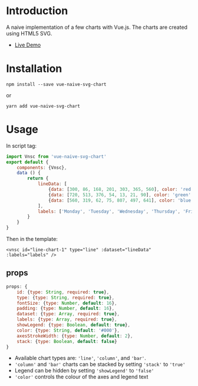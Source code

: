 # Introduction
A naive implementation of a few charts with Vue.js. The charts are created using HTML5 SVG.
- [Live Demo](https://horacekeung.github.io/sandbox/vnsc/)

# Installation
```
npm install --save vue-naive-svg-chart
```
or
```
yarn add vue-naive-svg-chart
```
# Usage
In script tag:
```js
import Vnsc from 'vue-naive-svg-chart'
export default {
	components: {Vnsc},
	data () {
		return {
			lineData: [
				{data: [300, 86, 168, 201, 303, 365, 560], color: 'red', label: 'data1'},
				{data: [720, 513, 376, 54, 13, 21, 90], color: 'green', label: 'data2'},
				{data: [560, 319, 62, 75, 807, 497, 641], color: 'blue', label: 'data3'}
			],
			labels: ['Monday', 'Tuesday', 'Wednesday', 'Thursday', 'Friday', 'Saturday', 'Sunday']
		}
	}
}
```
Then in the template:
```
<vnsc id="line-chart-1" type="line" :dataset="lineData" :labels="labels" />
```

## props
```js
props: {
	id: {type: String, required: true},
	type: {type: String, required: true},
	fontSize: {type: Number, default: 16},
	padding: {type: Number, default: 16},
	dataset: {type: Array, required: true},
	labels: {type: Array, required: true},
	showLegend: {type: Boolean, default: true},
	color: {type: String, default: '#000'},
	axesStrokeWidth: {type: Number, default: 2},
	stack: {type: Boolean, default: false}
}
```
- Available chart types are: `'line'`, `'column'`, and `'bar'`.
- `'column'` and `'bar'` charts can be stacked by setting `'stack'` to `'true'`
- Legend can be hidden by setting `'showLegend'` to `'false'`
- `'color'` controls the colour of the axes and legend text
